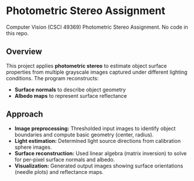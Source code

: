 # Photometric Stereo Assignment
Computer Vision (CSCI 49369) Photometric Stereo Assignment. No code in this repo.
## Overview  
This project applies **photometric stereo** to estimate object surface properties from multiple grayscale images captured under different lighting conditions. The program reconstructs:  
- **Surface normals** to describe object geometry  
- **Albedo maps** to represent surface reflectance  

## Approach  
- **Image preprocessing:** Thresholded input images to identify object boundaries and compute basic geometry (center, radius).  
- **Light estimation:** Determined light source directions from calibration sphere images.  
- **Surface reconstruction:** Used linear algebra (matrix inversion) to solve for per-pixel surface normals and albedo.  
- **Visualization:** Generated output images showing surface orientations (needle plots) and reflectance maps.  
